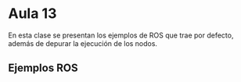 <h1>Aula 13</h1>

En esta clase se presentan los ejemplos de ROS que trae por defecto, además de depurar la ejecución de los nodos.

<h2>Ejemplos ROS</h2>